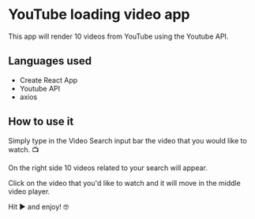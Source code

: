 # YouTube loading video app

This app will render 10 videos from YouTube using the Youtube API.

## Languages used

- Create React App
- Youtube API
- axios

## How to use it

Simply type in the Video Search input bar the video that you would like to watch. 📺

On the right side 10 videos related to your search will appear.

Click on the video that you'd like to watch and it will move in the middle video player.

Hit ▶️ and enjoy! 🤓
